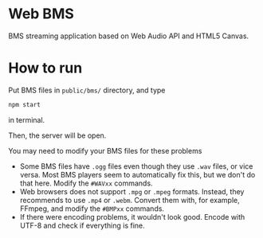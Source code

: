 # Web BMS

BMS streaming application based on Web Audio API and HTML5 Canvas.

# How to run

Put BMS files in `public/bms/` directory, and type
```sh
npm start
```
in terminal.

Then, the server will be open.

You may need to modify your BMS files for these problems
- Some BMS files have `.ogg` files even though they use `.wav` files, or vice versa. Most BMS players seem to automatically fix this, but we don't do that here. Modify the `#WAVxx` commands.
- Web browsers does not support `.mpg` or `.mpeg` formats. Instead, they recommends to use `.mp4` or `.webm`. Convert them with, for example, FFmpeg, and modify the `#BMPxx` commands.
- If there were encoding problems, it wouldn't look good. Encode with UTF-8 and check if everything is fine.
